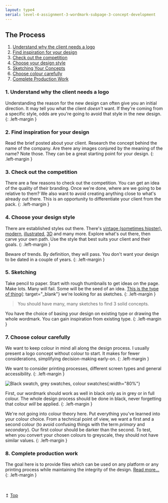 ```yaml
---
layout: type4
serial: level-4-assignment-3-wordmark-subpage-3-concept-development
---
```

## The Process

<ol>
	<li><a href="#understand-client">Understand why the client needs a logo</a></li>
	<li><a href="#inspiration">Find inspiration for your design</a></li>
	<li><a href="#competition">Check out the competition</a></li>
	<li><a href="#design-style">Choose your design style</a></li>
	<li><a href="#sketching">Sketching Your Concepts</a></li>
	<li><a href="#choose-colour">Choose colour carefully</a></li>
	<li><a href="#production-work">Complete Production Work</a></li>
</ol>

### 1. <a name="understand-client">Understand why the client needs a logo</a>

Understanding the reason for the new design can often give you an initial direction. It may tell you what the client *doesn't* want. If they're coming from a specific style, odds are you're going to avoid that style in the new design.
{: .left-margin }

### 2. <a name="inspiration">Find inspiration for your design</a>

Read the brief posted about your client. Research the concept behind the name of the company. Are there any images conjured by the meaning of the name? Note those. They can be a great starting point for your design.
{: .left-margin }


### 3. <a name="competition">Check out the competition</a>

There are a few reasons to check out the competition. You can get an idea of the quality of their branding. Once we're done, where are we going to be relative to them? We also want to avoid creating anything close to what's already out there. This is an opportunity to differentiate your client from the pack.
{: .left-margin }

### 4. <a name="design-style">Choose your design style</a>

There are established styles out there. There's [vintage (sometimes hipster)](https://www.pinterest.ca/pin/127930445657359320/), [modern](https://www.pinterest.ca/search/pins/?q=gradient%20logo%20design), [illustrated](https://www.pinterest.ca/search/pins/?q=illustrated%20logo%20design), [3D](https://www.pinterest.ca/search/pins/?q=3D%20logo%20design) and many more. Explore what's out there, then carve your own path. Use the style that best suits your client and their goals.
{: .left-margin }

Beware of trends. By definition, they will pass. You don't want your design to be dated in a couple of years.
{: .left-margin }

### 5. <a name="sketching">Sketching</a>

Take pencil to paper. Start with rough thumbnails to get ideas on the page. Make lots. Many will fail. Some will be the seed of an idea. [This is the type of thing](https://www.pinterest.ca/pin/381187555970776414/){: target="_blank"} we're looking for as sketches.
{: .left-margin }

> You should have many, many sketches to find 3 solid concepts.

You have the choice of basing your design on existing type or drawing the whole wordmark. You can gain inspiration from existing type.
{: .left-margin }

### 7. <a name="choose-colour">Choose colour carefully</a>

We want to keep colour in mind all along the design process. I usually present a logo concept without colour to start. It makes for fewer considerations, simplifying decision-making early-on.
{: .left-margin }

We want to consider printing processes, different screen types and general accessibility.
{: .left-margin }

![Black swatch, grey swatches, colour swatches]({{site.url}}/svg/wordmark/wordmark-colours.svg){:width="80%"}

First, our wordmark should work as well in black only as in grey or in full colour. The whole design process should be done in black, never forgetting that colour *will* be applied.
{: .left-margin }

We're not going into colour theory here. Put everything you've learned into your colour choice. From a technical point of view, we want a first and a second colour (to avoid confusing things with the term *primary* and *secondary*). Our first colour should be darker than the second. To test, when you convert your chosen colours to greyscale, they should not have similar values.
{: .left-margin }

### 8. <a name="production-work">Complete production work</a>

The goal here is to provide files which can be used on any platform or any printing process while maintaining the integrity of the design. [Read more...](technical-requirements.html)
{: .left-margin }

<div class="text-right" style="margin-top: 3rem;">&#8613; <a href="#top">Top</a></div>